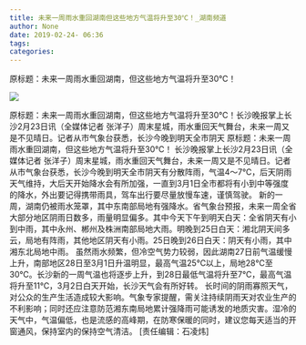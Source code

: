 ```yaml
---
title: 未来一周雨水重回湖南但这些地方气温将升至30℃！_湖南频道
author: None
date: 2019-02-24- 06:36
tags: 
categories: 
---
```

原标题：未来一周雨水重回湖南，但这些地方气温将升至30℃！
<!-- more -->
                
<img align="center" border="0" src="http://p2.ifengimg.com/a/2016/0810/204c433878d5cf9size1_w16_h16.png" />
                
            
原标题：未来一周雨水重回湖南，但这些地方气温将升至30℃！长沙晚报掌上长沙2月23日讯（全媒体记者 张洋子）周末星城，雨水重回天气舞台，未来一周又是不见晴日。记者从市气象台获悉，长沙今晚到明天全市阴天
原标题：未来一周雨水重回湖南，但这些地方气温将升至30℃！
长沙晚报掌上长沙2月23日讯（全媒体记者 张洋子）周末星城，雨水重回天气舞台，未来一周又是不见晴日。记者从市气象台获悉，长沙今晚到明天全市阴天有分散阵雨，气温4～7℃，后天阴雨天气维持，大后天开始降水会有所加强，一直到3月1日全市都将有小到中等强度的降水，外出要记得携带雨具，驾车出行要尽量放慢车速，谨慎驾驶。
新的一周，湖南仍被雨水笼罩，其中东南部局地有强降水。省气象台预报，未来一周全省大部分地区阴雨日数多，雨量明显偏多。其中今天下午到明天白天：全省阴天有小到中雨，其中永州、郴州及株洲南部局地大雨。明晚到25日白天：湘北阴天间多云，局地有阵雨，其他地区阴天有小雨。25日晚到26日白天：阴天有小雨，其中湘东北局地中雨。
虽然雨水频繁，但冷空气势力较弱，因此湖南27日前气温缓慢上升，南部地区28日至3月1日升温明显，最高气温25℃以上，局地28℃至30℃。长沙新的一周气温也将逐步上升，到28日最低气温将升至7℃，最高气温将升至11℃，3月2日白天开始，长沙天气会有所好转。
长时间的阴雨寡照天气，对公众的生产生活造成较大影响。气象专家提醒，需关注持续阴雨天对农业生产的不利影响；同时还应注意防范湘东南局地累计强降雨可能诱发的地质灾害。湿冷的天气中，气温偏低，也是流感的高峰期，在防寒保暖的同时，建议您每天适当的开窗通风，保持室内的保持空气清洁。
[责任编辑：石凌炜]
            
